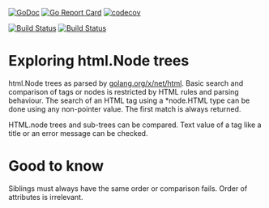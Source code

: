 [![GoDoc](https://godoc.org/github.com/iWdGo/htmlutils?status.svg)](https://godoc.org/github.com/iWdGo/htmlutils)
[![Go Report Card](https://goreportcard.com/badge/github.com/iwdgo/htmlutils)](https://goreportcard.com/report/github.com/iwdgo/htmlutils)
[![codecov](https://codecov.io/gh/iWdGo/htmlutils/branch/master/graph/badge.svg)](https://codecov.io/gh/iWdGo/htmlutils)

[![Build Status](https://travis-ci.com/iWdGo/htmlutils.svg?branch=master)](https://travis-ci.com/iWdGo/htmlutils)
[![Build Status](https://api.cirrus-ci.com/github/iWdGo/htmlutils.svg)](https://cirrus-ci.com/github/iWdGo/htmlutils)

# Exploring html.Node trees

html.Node trees as parsed by [golang.org/x/net/html](https://godoc.org/golang.org/x/net/html).
Basic search and comparison of tags or nodes is restricted by HTML rules and parsing behaviour.
The search of an HTML tag using a *node.HTML type can be done using any non-pointer value.
The first match is always returned.

HTML.node trees and sub-trees can be compared.
Text value of a tag like a title or an error message can be checked.

# Good to know

Siblings must always have the same order or comparison fails.
Order of attributes is irrelevant.
